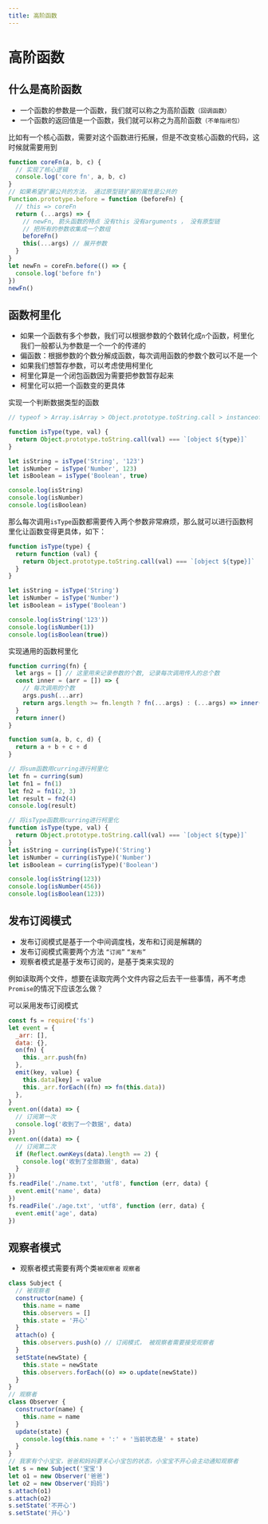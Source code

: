 ```yaml
---
title: 高阶函数
---
```


# 高阶函数

## 什么是高阶函数

- 一个函数的参数是一个函数，我们就可以称之为高阶函数`（回调函数）`
- 一个函数的返回值是一个函数，我们就可以称之为高阶函数`（不单指闭包）`

比如有一个核心函数，需要对这个函数进行拓展，但是不改变核心函数的代码，这时候就需要用到

```javascript
function coreFn(a, b, c) {
  // 实现了核心逻辑
  console.log('core fn', a, b, c)
}
// 如果希望扩展公共的方法， 通过原型链扩展的属性是公共的
Function.prototype.before = function (beforeFn) {
  // this => coreFn
  return (...args) => {
    // newFn, 箭头函数的特点 没有this 没有arguments ， 没有原型链
    // 把所有的参数收集成一个数组
    beforeFn()
    this(...args) // 展开参数
  }
}
let newFn = coreFn.before(() => {
  console.log('before fn')
})
newFn()
```

## 函数柯里化

- 如果一个函数有多个参数，我们可以根据参数的个数转化成`n`个函数，柯里化我们一般都认为参数是一个一个的传递的
- 偏函数：根据参数的个数分解成函数，每次调用函数的参数个数可以不是一个
- 如果我们想暂存参数，可以考虑使用柯里化
- 柯里化算是一个闭包函数因为需要把参数暂存起来
- 柯里化可以把一个函数变的更具体

实现一个判断数据类型的函数

```javascript
// typeof > Array.isArray > Object.prototype.toString.call > instanceof > constructor

function isType(type, val) {
  return Object.prototype.toString.call(val) === `[object ${type}]`
}

let isString = isType('String', '123')
let isNumber = isType('Number', 123)
let isBoolean = isType('Boolean', true)

console.log(isString)
console.log(isNumber)
console.log(isBoolean)
```

那么每次调用`isType`函数都需要传入两个参数非常麻烦，那么就可以进行函数柯里化让函数变得更具体，如下：

```javascript
function isType(type) {
  return function (val) {
    return Object.prototype.toString.call(val) === `[object ${type}]`
  }
}

let isString = isType('String')
let isNumber = isType('Number')
let isBoolean = isType('Boolean')

console.log(isString('123'))
console.log(isNumber(1))
console.log(isBoolean(true))
```

实现通用的函数柯里化

```javascript
function curring(fn) {
  let args = [] // 这里用来记录参数的个数, 记录每次调用传入的总个数
  const inner = (arr = []) => {
    // 每次调用的个数
    args.push(...arr)
    return args.length >= fn.length ? fn(...args) : (...args) => inner(args) // [2,3]
  }
  return inner()
}

function sum(a, b, c, d) {
  return a + b + c + d
}

// 将sum函数用curring进行柯里化
let fn = curring(sum)
let fn1 = fn(1)
let fn2 = fn1(2, 3)
let result = fn2(4)
console.log(result)

// 将isType函数用curring进行柯里化
function isType(type, val) {
  return Object.prototype.toString.call(val) === `[object ${type}]`
}
let isString = curring(isType)('String')
let isNumber = curring(isType)('Number')
let isBoolean = curring(isType)('Boolean')

console.log(isString(123))
console.log(isNumber(456))
console.log(isBoolean(123))
```

## 发布订阅模式

- 发布订阅模式是基于一个中间调度栈，发布和订阅是解耦的
- 发布订阅模式需要两个方法 `“订阅”` `“发布”`
- 观察者模式是基于发布订阅的，是基于类来实现的

例如读取两个文件，想要在读取完两个文件内容之后去干一些事情，再不考虑`Promise`的情况下应该怎么做？

可以采用发布订阅模式

```javascript
const fs = require('fs')
let event = {
  _arr: [],
  data: {},
  on(fn) {
    this._arr.push(fn)
  },
  emit(key, value) {
    this.data[key] = value
    this._arr.forEach((fn) => fn(this.data))
  },
}
event.on((data) => {
  // 订阅第一次
  console.log('收到了一个数据', data)
})
event.on((data) => {
  // 订阅第二次
  if (Reflect.ownKeys(data).length == 2) {
    console.log('收到了全部数据', data)
  }
})
fs.readFile('./name.txt', 'utf8', function (err, data) {
  event.emit('name', data)
})
fs.readFile('./age.txt', 'utf8', function (err, data) {
  event.emit('age', data)
})
```

## 观察者模式

- 观察者模式需要有两个类`被观察者` `观察者`

```javascript
class Subject {
  // 被观察者
  constructor(name) {
    this.name = name
    this.observers = []
    this.state = '开心'
  }
  attach(o) {
    this.observers.push(o) // 订阅模式， 被观察者需要接受观察者
  }
  setState(newState) {
    this.state = newState
    this.observers.forEach((o) => o.update(newState))
  }
}
// 观察者
class Observer {
  constructor(name) {
    this.name = name
  }
  update(state) {
    console.log(this.name + ':' + '当前状态是' + state)
  }
}
// 我家有个小宝宝，爸爸和妈妈要关心小宝包的状态，小宝宝不开心会主动通知观察者
let s = new Subject('宝宝')
let o1 = new Observer('爸爸')
let o2 = new Observer('妈妈')
s.attach(o1)
s.attach(o2)
s.setState('不开心')
s.setState('开心')
```
